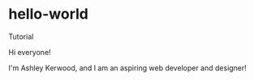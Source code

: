 # hello-world
Tutorial

Hi everyone!

I'm Ashley Kerwood, and I am an aspiring web developer and designer!
